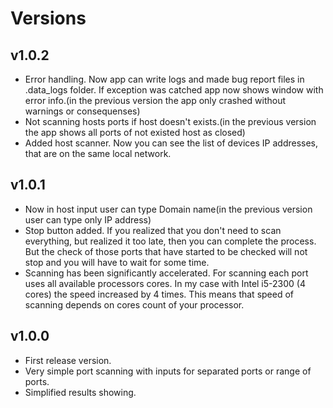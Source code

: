 # Versions

## v1.0.2
- Error handling. Now app can write logs and made bug report files in .data\_logs folder. If exception was catched app now shows window with error info.(in the previous version the app only crashed without warnings or consequenses)
- Not scanning hosts ports if host doesn't exists.(in the previous version the app shows all ports of not existed host as closed)
- Added host scanner. Now you can see the list of devices IP addresses, that are on the same local network.

## v1.0.1
- Now in host input user can type Domain name(in the previous version user can type only IP address)
- Stop button added. If you realized that you don't need to scan everything, but realized it too late, then you can complete the process. But the check of those ports that have started to be checked will not stop and you will have to wait for some time.
- Scanning has been significantly accelerated. For scanning each port uses all available processors cores. In my case with Intel i5-2300 (4 cores) the speed increased by 4 times. This means that speed of scanning depends on cores count of your processor.

## v1.0.0
- First release version.
- Very simple port scanning with inputs for separated ports or range of ports.
- Simplified results showing.